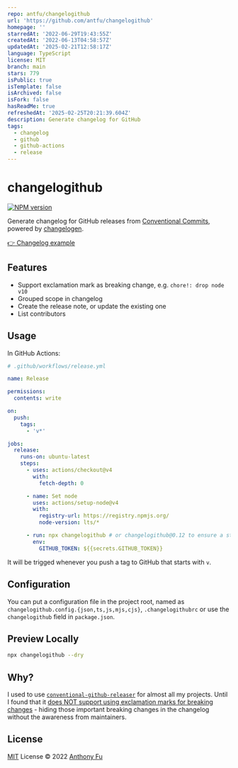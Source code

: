 ```yaml
---
repo: antfu/changelogithub
url: 'https://github.com/antfu/changelogithub'
homepage: ''
starredAt: '2022-06-29T19:43:55Z'
createdAt: '2022-06-13T04:58:57Z'
updatedAt: '2025-02-21T12:58:17Z'
language: TypeScript
license: MIT
branch: main
stars: 779
isPublic: true
isTemplate: false
isArchived: false
isFork: false
hasReadMe: true
refreshedAt: '2025-02-25T20:21:39.604Z'
description: Generate changelog for GitHub
tags:
  - changelog
  - github
  - github-actions
  - release
---
```


# changelogithub

[![NPM version](https://img.shields.io/npm/v/changelogithub?color=a1b858&label=)](https://www.npmjs.com/package/changelogithub)

Generate changelog for GitHub releases from [Conventional Commits](https://www.conventionalcommits.org/en/v1.0.0/), powered by [changelogen](https://github.com/unjs/changelogen).

[👉 Changelog example](https://github.com/unocss/unocss/releases/tag/v0.39.0)

## Features

- Support exclamation mark as breaking change, e.g. `chore!: drop node v10`
- Grouped scope in changelog
- Create the release note, or update the existing one
- List contributors

## Usage

In GitHub Actions:

```yml
# .github/workflows/release.yml

name: Release

permissions:
  contents: write

on:
  push:
    tags:
      - 'v*'

jobs:
  release:
    runs-on: ubuntu-latest
    steps:
      - uses: actions/checkout@v4
        with:
          fetch-depth: 0

      - name: Set node
        uses: actions/setup-node@v4
        with:
          registry-url: https://registry.npmjs.org/
          node-version: lts/*

      - run: npx changelogithub # or changelogithub@0.12 to ensure a stable result
        env:
          GITHUB_TOKEN: ${{secrets.GITHUB_TOKEN}}
```

It will be trigged whenever you push a tag to GitHub that starts with `v`.

## Configuration

You can put a configuration file in the project root, named as `changelogithub.config.{json,ts,js,mjs,cjs}`, `.changelogithubrc` or use the `changelogithub` field in `package.json`.

## Preview Locally

```bash
npx changelogithub --dry
```

## Why?

I used to use [`conventional-github-releaser`](https://github.com/conventional-changelog/releaser-tools/tree/master/packages/conventional-github-releaser) for almost all my projects. Until I found that it [does NOT support using exclamation marks for breaking changes](https://github.com/conventional-changelog/conventional-changelog/issues/648) - hiding those important breaking changes in the changelog without the awareness from maintainers.

## License

[MIT](./LICENSE) License © 2022 [Anthony Fu](https://github.com/antfu)
